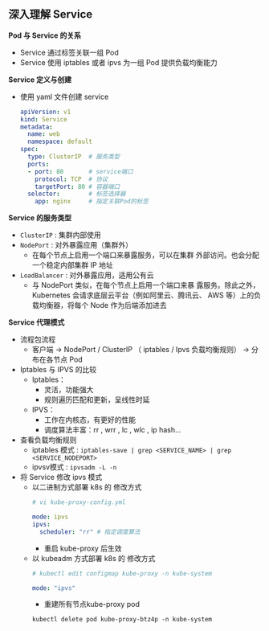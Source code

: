 ## 深入理解 Service

__Pod 与 Service 的关系__
- Service 通过标签关联一组 Pod
- Service 使用 iptables 或者 ipvs 为一组 Pod 提供负载均衡能力

__Service 定义与创建__
- 使用 yaml 文件创建 service
    ```yaml
    apiVersion: v1
    kind: Service
    metadata:
      name: web
      namespace: default
    spec:
      type: ClusterIP  # 服务类型
      ports:
      - port: 80       # service端口
        protocol: TCP  # 协议
        targetPort: 80 # 容器端口
      selector:        # 标签选择器
        app: nginx     # 指定关联Pod的标签
    ```

__Service 的服务类型__
- `ClusterIP` : 集群内部使用
- `NodePort` : 对外暴露应用（集群外）
    - 在每个节点上启用一个端口来暴露服务，可以在集群
外部访问。也会分配一个稳定内部集群 IP 地址
- `LoadBalancer` : 对外暴露应用，适用公有云
    - 与 NodePort 类似，在每个节点上启用一个端口来暴
露服务。除此之外， Kubernetes 会请求底层云平台（例如阿里云、腾讯云、 AWS 等）上的负载均衡器，将每个 Node 作为后端添加进去

__Service 代理模式__
- 流程包流程
    - 客户端 -> NodePort / ClusterIP （ iptables / Ipvs 负载均衡规则） -> 分布在各节点 Pod
- Iptables 与 IPVS 的比较
    - Iptables：
        - 灵活，功能强大
        - 规则遍历匹配和更新，呈线性时延
    - IPVS：
        - 工作在内核态，有更好的性能
        - 调度算法丰富：rr , wrr , lc , wlc , ip hash...
- 查看负载均衡规则
    - iptables 模式 : `iptables-save | grep <SERVICE_NAME> | grep <SERVICE_NODEPORT>`
    - ipvsv模式 : `ipvsadm -L -n`
- 将 Service 修改 ipvs 模式
    - 以二进制方式部署 k8s 的 修改方式
        ```yaml
        # vi kube-proxy-config.yml
        
        mode: ipvs
        ipvs:
          scheduler: "rr" # 指定调度算法
        ```
        - 重启 kube-proxy 后生效
    - 以 kubeadm 方式部署 k8s 的 修改方式
        ```yaml
        # kubectl edit configmap kube-proxy -n kube-system
        
        mode: "ipvs"
        ```
        - 重建所有节点kube-proxy pod
        ```
        kubectl delete pod kube-proxy-btz4p -n kube-system